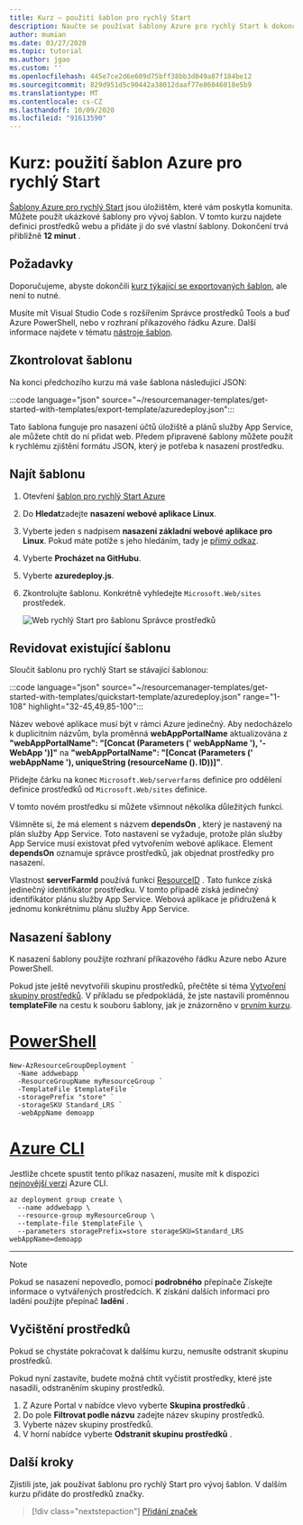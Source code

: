 ```yaml
---
title: Kurz – použití šablon pro rychlý Start
description: Naučte se používat šablony Azure pro rychlý Start k dokončení vývoje šablon.
author: mumian
ms.date: 03/27/2020
ms.topic: tutorial
ms.author: jgao
ms.custom: ''
ms.openlocfilehash: 445e7ce2d6e609d75bff38bb3d049a87f184be12
ms.sourcegitcommit: 829d951d5c90442a38012daaf77e86046018e5b9
ms.translationtype: MT
ms.contentlocale: cs-CZ
ms.lasthandoff: 10/09/2020
ms.locfileid: "91613590"
---
```

# <a name="tutorial-use-azure-quickstart-templates"></a>Kurz: použití šablon Azure pro rychlý Start

[Šablony Azure pro rychlý Start](https://azure.microsoft.com/resources/templates/) jsou úložištěm, které vám poskytla komunita. Můžete použít ukázkové šablony pro vývoj šablon. V tomto kurzu najdete definici prostředků webu a přidáte ji do své vlastní šablony. Dokončení trvá přibližně **12 minut** .

## <a name="prerequisites"></a>Požadavky

Doporučujeme, abyste dokončili [kurz týkající se exportovaných šablon](template-tutorial-export-template.md), ale není to nutné.

Musíte mít Visual Studio Code s rozšířením Správce prostředků Tools a buď Azure PowerShell, nebo v rozhraní příkazového řádku Azure. Další informace najdete v tématu [nástroje šablon](template-tutorial-create-first-template.md#get-tools).

## <a name="review-template"></a>Zkontrolovat šablonu

Na konci předchozího kurzu má vaše šablona následující JSON:

:::code language="json" source="~/resourcemanager-templates/get-started-with-templates/export-template/azuredeploy.json":::

Tato šablona funguje pro nasazení účtů úložiště a plánů služby App Service, ale můžete chtít do ní přidat web. Předem připravené šablony můžete použít k rychlému zjištění formátu JSON, který je potřeba k nasazení prostředku.

## <a name="find-template"></a>Najít šablonu

1. Otevření [šablon pro rychlý Start Azure](https://azure.microsoft.com/resources/templates/)
1. Do **Hledat**zadejte **nasazení webové aplikace Linux**.
1. Vyberte jeden s nadpisem **nasazení základní webové aplikace pro Linux**. Pokud máte potíže s jeho hledáním, tady je [přímý odkaz](https://azure.microsoft.com/resources/templates/101-webapp-basic-linux/).
1. Vyberte **Procházet na GitHubu**.
1. Vyberte **azuredeploy.js**.
1. Zkontrolujte šablonu. Konkrétně vyhledejte `Microsoft.Web/sites` prostředek.

    ![Web rychlý Start pro šablonu Správce prostředků](./media/template-tutorial-quickstart-template/resource-manager-template-quickstart-template-web-site.png)

## <a name="revise-existing-template"></a>Revidovat existující šablonu

Sloučit šablonu pro rychlý Start se stávající šablonou:

:::code language="json" source="~/resourcemanager-templates/get-started-with-templates/quickstart-template/azuredeploy.json" range="1-108" highlight="32-45,49,85-100":::

Název webové aplikace musí být v rámci Azure jedinečný. Aby nedocházelo k duplicitním názvům, byla proměnná **webAppPortalName** aktualizována z **"webAppPortalName": "[Concat (Parameters (' webAppName '), '-WebApp ')]"** na **"webAppPortalName": "[Concat (Parameters (' webAppName '), uniqueString (resourceName (). ID))]"**.

Přidejte čárku na konec `Microsoft.Web/serverfarms` definice pro oddělení definice prostředků od `Microsoft.Web/sites` definice.

V tomto novém prostředku si můžete všimnout několika důležitých funkcí.

Všimněte si, že má element s názvem **dependsOn** , který je nastavený na plán služby App Service. Toto nastavení se vyžaduje, protože plán služby App Service musí existovat před vytvořením webové aplikace. Element **dependsOn** oznamuje správce prostředků, jak objednat prostředky pro nasazení.

Vlastnost **serverFarmId** používá funkci [ResourceID](template-functions-resource.md#resourceid) . Tato funkce získá jedinečný identifikátor prostředku. V tomto případě získá jedinečný identifikátor plánu služby App Service. Webová aplikace je přidružená k jednomu konkrétnímu plánu služby App Service.

## <a name="deploy-template"></a>Nasazení šablony

K nasazení šablony použijte rozhraní příkazového řádku Azure nebo Azure PowerShell.

Pokud jste ještě nevytvořili skupinu prostředků, přečtěte si téma [Vytvoření skupiny prostředků](template-tutorial-create-first-template.md#create-resource-group). V příkladu se předpokládá, že jste nastavili proměnnou **templateFile** na cestu k souboru šablony, jak je znázorněno v [prvním kurzu](template-tutorial-create-first-template.md#deploy-template).

# <a name="powershell"></a>[PowerShell](#tab/azure-powershell)

```azurepowershell
New-AzResourceGroupDeployment `
  -Name addwebapp `
  -ResourceGroupName myResourceGroup `
  -TemplateFile $templateFile `
  -storagePrefix "store" `
  -storageSKU Standard_LRS `
  -webAppName demoapp
```

# <a name="azure-cli"></a>[Azure CLI](#tab/azure-cli)

Jestliže chcete spustit tento příkaz nasazení, musíte mít k dispozici [nejnovější verzi](/cli/azure/install-azure-cli) Azure CLI.

```azurecli
az deployment group create \
  --name addwebapp \
  --resource-group myResourceGroup \
  --template-file $templateFile \
  --parameters storagePrefix=store storageSKU=Standard_LRS webAppName=demoapp
```

---

> [!NOTE]
> Pokud se nasazení nepovedlo, pomocí **podrobného** přepínače Získejte informace o vytvářených prostředcích. K získání dalších informací pro ladění použijte přepínač **ladění** .

## <a name="clean-up-resources"></a>Vyčištění prostředků

Pokud se chystáte pokračovat k dalšímu kurzu, nemusíte odstranit skupinu prostředků.

Pokud nyní zastavíte, budete možná chtít vyčistit prostředky, které jste nasadili, odstraněním skupiny prostředků.

1. Z Azure Portal v nabídce vlevo vyberte **Skupina prostředků** .
2. Do pole **Filtrovat podle názvu** zadejte název skupiny prostředků.
3. Vyberte název skupiny prostředků.
4. V horní nabídce vyberte **Odstranit skupinu prostředků** .

## <a name="next-steps"></a>Další kroky

Zjistili jste, jak používat šablonu pro rychlý Start pro vývoj šablon. V dalším kurzu přidáte do prostředků značky.

> [!div class="nextstepaction"]
> [Přidání značek](template-tutorial-add-tags.md)
